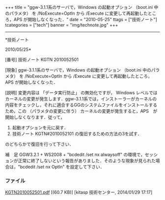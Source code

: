 ﻿+++
title = "ggw-3.1.1系のサーバで，Windows の起動オプション （boot.ini 中のパラメタ） を /NoExecute=OptIn から /Execute に変更して再起動したところ，APS が開始しなくなった．"
date = "2010-05-25"
ttags = ["技術ノート"]
tcategories = ["tech"]
banner = "img/technote.jpg"
+++

-----------------------------------------------------------------------------------------------------------------------------

*技術ノート

2010/05/25*


[番号]
技術ノート KGTN 2010052501

[現象]
ggw-3.1.1系のサーバで，Windows の起動オプション （boot.ini
中のパラメタ） を /NoExecute=OptIn から /Execute
に変更して再起動したところ，APS が開始しなくなった．

[説明]
変更内容は 「データ実行防止」 の無効化ですが， Windows
レベルではカーネルの変更が発生します．ggw-3.1.1系では，インストーラーがカーネルの内容をチェックし，それに適合するGGのシステムファイルをインストールするため，この
（パラメタの変更に伴う）
カーネルの変更が発生すると，APS　が開始しなくなります．従って，

1) 起動オプションを元に戻す．
2) 技術ノート KGTN#2010052101 の復旧するための方法の3を試す．

のどちらかで復旧を行って下さい．

補　足
GGW3.2.1 + WS2008 + "bcdedit /set nx alwaysoff"
の環境で，セッションが正常に終了しないという報告がありました．そのような現象が見られた場合は，"bcdedit
/set nx OptIn" を設定して下さい．


### ファイル

 
 


[KGTN2010052501.pdf](http://techreport.kitasp.net/attachments/download/1513/KGTN2010052501.pdf)
 [(60.7 KB)] [kitasp 技術センター, 2014/01/29
17:17]


 


 

